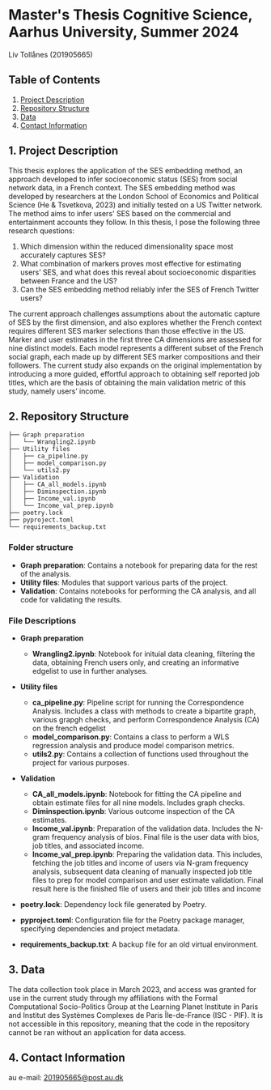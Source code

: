 # Master's Thesis Cognitive Science, Aarhus University, Summer 2024 

Liv Tollånes (201905665)

## Table of Contents

1. [Project Description](#1-project-description)
2. [Repository Structure](#2-repository-structure)
3. [Data](#3-data)
4. [Contact Information](#4-contact-information)

## 1. Project Description
This thesis explores the application of the SES embedding method, an approach developed to infer socioeconomic status (SES) from social network data, in a French context. The SES embedding method was developed by researchers at the London School of Economics and Political Science (He & Tsvetkova, 2023) and initially tested on a US Twitter network. The method aims to infer users' SES based on the commercial and entertainment accounts they follow. In this thesis, I pose the following three research questions: 
1) Which dimension within the reduced dimensionality space most accurately captures SES?
2) What combination of markers proves most effective for estimating users’ SES, and what does this reveal about socioeconomic disparities between France and the US?
3) Can the SES embedding method reliably infer the SES of French Twitter users?

The current approach challenges assumptions about the automatic capture of SES by the first dimension, and also explores whether the French context requires different SES marker selections than those effective in the US. Marker and user estimates in the first three CA dimensions are assessed for nine distinct models. Each model represents a different subset of the French social graph, each made up by different SES marker compositions and their followers. The current study also expands on the original implementation by introducing a more guided, effortful approach to obtaining self reported job titles, which are the basis of obtaining the main validation metric of this study, namely users’ income. 

## 2. Repository Structure
```
├── Graph preparation
│   └── Wrangling2.ipynb
├── Utility files
│   ├── ca_pipeline.py
│   ├── model_comparison.py
│   └── utils2.py
├── Validation
│   ├── CA_all_models.ipynb
│   ├── Diminspection.ipynb
│   ├── Income_val.ipynb
│   └── Income_val_prep.ipynb
├── poetry.lock
├── pyproject.toml
└── requirements_backup.txt
```

### Folder structure

- **Graph preparation**: Contains a notebook for preparing data for the rest of the analysis.
- **Utility files**: Modules that support various parts of the project.
- **Validation**: Contains notebooks for performing the CA analysis, and all code for validating the results.
  
### File Descriptions

- **Graph preparation**
  - **Wrangling2.ipynb**: Notebook for inituial data cleaning, filtering the data, obtaining French users only, and creating an informative edgelist to use in further analyses. 

- **Utility files**
  - **ca_pipeline.py**: Pipeline script for running the Correspondence Analysis. Includes a class with methods to create a bipartite graph, various grapgh checks, and perform Correspondence Analysis (CA) on the french edgelist 
  - **model_comparison.py**: Contains a class to perform a WLS regression analysis and produce model comparison metrics.
  - **utils2.py**: Contains a collection of functions used throughout the project for various purposes.

- **Validation**
  - **CA_all_models.ipynb**: Notebook for fitting the CA pipeline and obtain estimate files for all nine models. Includes graph checks. 
  - **Diminspection.ipynb**: Various outcome inspection of the CA estimates. 
  - **Income_val.ipynb**: Preparation of the validation data. Includes the N-gram frequency analysis of bios. Final file is the user data with bios, job titles, and associated income. 
  - **Income_val_prep.ipynb**: Preparing the validation data. This includes, fetching the job titles and income of users via N-gram frequency analysis, subsequent data cleaning of manually inspected job title files to prep for model comparison and user estimate validation. Final result here is the finished file of users and their job titles and income

- **poetry.lock**: Dependency lock file generated by Poetry.
- **pyproject.toml**: Configuration file for the Poetry package manager, specifying dependencies and project metadata.
- **requirements_backup.txt**: A backup file for an old virtual environment.


## 3. Data
The data collection took place in March 2023, and access was granted for use in the current study through my affiliations with the Formal Computational Socio-Politics Group at the Learning Planet Institute in Paris and Institut des Systèmes Complexes de Paris Île-de-France (ISC - PIF). It is not accessible in this repository, meaning that the code in the repository cannot be ran without an application for data access. 

## 4. Contact Information
au e-mail: 201905665@post.au.dk

